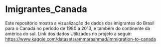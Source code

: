 # Imigrantes_Canada
Este repositório mostra a vizualização de dados dos imigrantes do Brasil para o Canadá no período de 1980 a 2013, e também do continente da américa do sul.
Link dos dados Utilizados no projeto a seguir: https://www.kaggle.com/datasets/ammaraahmad/immigration-to-canada

